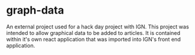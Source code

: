 # graph-data

An external project used for a hack day project with IGN. This project was intended to allow graphical data to be added to articles. It is contained within it's own react application that was imported into IGN's front end application.
